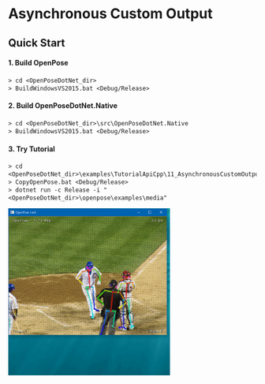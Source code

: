 # Asynchronous Custom Output

## Quick Start

#### 1. Build OpenPose

````dos
> cd <OpenPoseDotNet_dir>
> BuildWindowsVS2015.bat <Debug/Release>
````

#### 2. Build OpenPoseDotNet.Native

````dos
> cd <OpenPoseDotNet_dir>\src\OpenPoseDotNet.Native
> BuildWindowsVS2015.bat <Debug/Release>
````

#### 3. Try Tutorial

````dos
> cd <OpenPoseDotNet_dir>\examples\TutorialApiCpp\11_AsynchronousCustomOutput
> CopyOpenPose.bat <Debug/Release>
> dotnet run -c Release -i "<OpenPoseDotNet_dir>\openpose\examples\media"
````

<img src="images/example_turorial_7.gif"/>